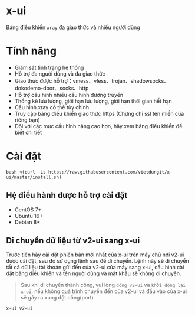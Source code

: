 # x-ui

Bảng điều khiển `xray` đa giao thức và nhiều người dùng


# Tính năng

- Giám sát tình trạng hệ thống
- Hỗ trợ đa người dùng và đa giao thức
- Giao thức được hỗ trợ：vmess、vless、trojan、shadowsocks、dokodemo-door、socks、http
- Hỗ trợ cấu hình nhiều cấu hình đường truyền
- Thống kê lưu lượng, giới hạn lưu lượng, giới hạn thời gian hết hạn 
- Cấu hình xray có thể tùy chỉnh 
- Truy cập bảng điều khiển giao thức https (Chứng chỉ ssl tên miền của riêng bạn) 
- Đối với các mục cấu hình nâng cao hơn, hãy xem bảng điều khiển để biết chi tiết 

# Cài đặt
```
bash <(curl -Ls https://raw.githubusercontent.com/vietdungit/x-ui/master/install.sh)
```

## Hệ điều hành được hỗ trợ cài đặt

- CentOS 7+
- Ubuntu 16+
- Debian 8+


## Di chuyển dữ liệu từ v2-ui sang x-ui

Trước tiên hãy cài đặt phiên bản mới nhất của x-ui trên máy chủ nơi v2-ui được cài đặt, sau đó sử dụng lệnh sau để di chuyển. Lệnh này sẽ di chuyển tất cả dữ liệu tài khoản gửi đến của v2-ui của máy sang x-ui, cấu hình cài đặt bảng điều khiển và tên người dùng và mật khẩu sẽ không di chuyển.

> Sau khi di chuyển thành công, vui lòng `đóng v2-ui` và `khởi động lại x-ui`, nếu không quá trình chuyển đến của v2-ui và đầu vào của x-ui sẽ gây ra xung đột cổng(port).
```
x-ui v2-ui
```

